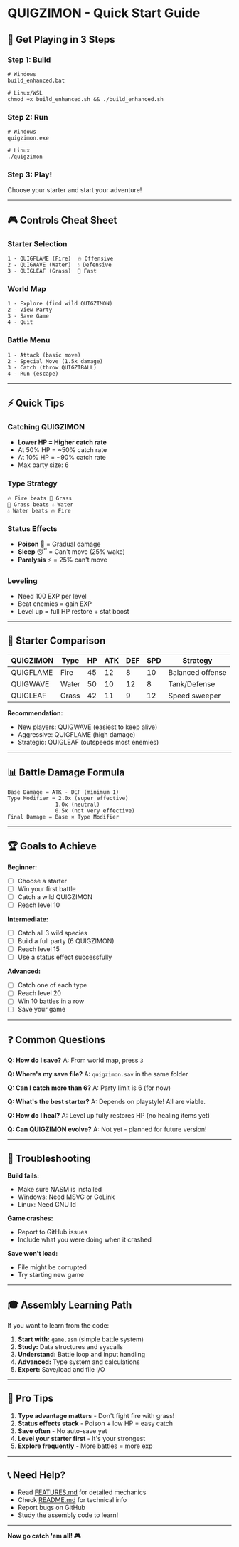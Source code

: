 # QUIGZIMON - Quick Start Guide

## 🚀 Get Playing in 3 Steps

### Step 1: Build
```batch
# Windows
build_enhanced.bat

# Linux/WSL
chmod +x build_enhanced.sh && ./build_enhanced.sh
```

### Step 2: Run
```batch
# Windows
quigzimon.exe

# Linux
./quigzimon
```

### Step 3: Play!
Choose your starter and start your adventure!

---

## 🎮 Controls Cheat Sheet

### Starter Selection
```
1 - QUIGFLAME (Fire)  🔥 Offensive
2 - QUIGWAVE (Water)  💧 Defensive
3 - QUIGLEAF (Grass)  🍃 Fast
```

### World Map
```
1 - Explore (find wild QUIGZIMON)
2 - View Party
3 - Save Game
4 - Quit
```

### Battle Menu
```
1 - Attack (basic move)
2 - Special Move (1.5x damage)
3 - Catch (throw QUIGZIBALL)
4 - Run (escape)
```

---

## ⚡ Quick Tips

### Catching QUIGZIMON
- **Lower HP = Higher catch rate**
- At 50% HP = ~50% catch rate
- At 10% HP = ~90% catch rate
- Max party size: 6

### Type Strategy
```
🔥 Fire beats 🍃 Grass
🍃 Grass beats 💧 Water
💧 Water beats 🔥 Fire
```

### Status Effects
- **Poison** 🧪 = Gradual damage
- **Sleep** 😴 = Can't move (25% wake)
- **Paralysis** ⚡ = 25% can't move

### Leveling
- Need 100 EXP per level
- Beat enemies = gain EXP
- Level up = full HP restore + stat boost

---

## 🎯 Starter Comparison

| QUIGZIMON | Type | HP | ATK | DEF | SPD | Strategy |
|-----------|------|----|----|-----|-----|----------|
| QUIGFLAME | Fire | 45 | 12 | 8 | 10 | Balanced offense |
| QUIGWAVE | Water | 50 | 10 | 12 | 8 | Tank/Defense |
| QUIGLEAF | Grass | 42 | 11 | 9 | 12 | Speed sweeper |

**Recommendation:**
- New players: QUIGWAVE (easiest to keep alive)
- Aggressive: QUIGFLAME (high damage)
- Strategic: QUIGLEAF (outspeeds most enemies)

---

## 📊 Battle Damage Formula

```
Base Damage = ATK - DEF (minimum 1)
Type Modifier = 2.0x (super effective)
               1.0x (neutral)
               0.5x (not very effective)
Final Damage = Base × Type Modifier
```

---

## 🏆 Goals to Achieve

**Beginner:**
- [ ] Choose a starter
- [ ] Win your first battle
- [ ] Catch a wild QUIGZIMON
- [ ] Reach level 10

**Intermediate:**
- [ ] Catch all 3 wild species
- [ ] Build a full party (6 QUIGZIMON)
- [ ] Reach level 15
- [ ] Use a status effect successfully

**Advanced:**
- [ ] Catch one of each type
- [ ] Reach level 20
- [ ] Win 10 battles in a row
- [ ] Save your game

---

## ❓ Common Questions

**Q: How do I save?**
A: From world map, press `3`

**Q: Where's my save file?**
A: `quigzimon.sav` in the same folder

**Q: Can I catch more than 6?**
A: Party limit is 6 (for now)

**Q: What's the best starter?**
A: Depends on playstyle! All are viable.

**Q: How do I heal?**
A: Level up fully restores HP (no healing items yet)

**Q: Can QUIGZIMON evolve?**
A: Not yet - planned for future version!

---

## 🐛 Troubleshooting

**Build fails:**
- Make sure NASM is installed
- Windows: Need MSVC or GoLink
- Linux: Need GNU ld

**Game crashes:**
- Report to GitHub issues
- Include what you were doing when it crashed

**Save won't load:**
- File might be corrupted
- Try starting new game

---

## 🎓 Assembly Learning Path

If you want to learn from the code:

1. **Start with:** `game.asm` (simple battle system)
2. **Study:** Data structures and syscalls
3. **Understand:** Battle loop and input handling
4. **Advanced:** Type system and calculations
5. **Expert:** Save/load and file I/O

---

## 🌟 Pro Tips

1. **Type advantage matters** - Don't fight fire with grass!
2. **Status effects stack** - Poison + low HP = easy catch
3. **Save often** - No auto-save yet
4. **Level your starter first** - It's your strongest
5. **Explore frequently** - More battles = more exp

---

## 📞 Need Help?

- Read [FEATURES.md](FEATURES.md) for detailed mechanics
- Check [README.md](README.md) for technical info
- Report bugs on GitHub
- Study the assembly code to learn!

---

**Now go catch 'em all! 🎮**
